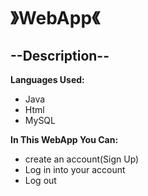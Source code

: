 # 》WebApp《
## --Description--
**Languages Used:**
- Java
- Html
- MySQL

**In This WebApp You Can:**
- create an account(Sign Up)
- Log in into your account
- Log out
